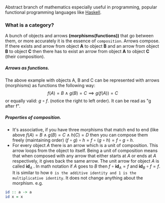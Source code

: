 Abstract branch of mathematics especially useful in programming, popular functional programming languages like [Haskell](Haskell.md). 

### What is a category?
A bunch of objects and arrows **(morphisms(functions))** that go between them, or more accurately it is the essence of `composition`. Arrows compose. If there exists and arrow from object **A** to object **B** and an arrow from object **B** to object **C** then there has to exist an arrow from object **A** to object **C** (their composition).

##### Arrows as functions. 
The above example with objects A, B and C can be represented with arrows (morphisms) as functions the following way:
$$
f(A) = B \ \land \ g(B) = C \implies g(f(A)) = C
$$
or equally valid: $g \circ f$. (notice the right to left order).
It can be read as "g after f".

##### Properties of composition.
- It's associative, if you have three morphisms that match end to end (like above $f(A) = B \ \land \ g(B) = C \ \land \ h(C) = D$ then  you can compose them freely (maintaining order) $(f \circ g) \circ h = f \circ (g \circ h) = f\circ g \circ h$.
- For every object $A$ there is an arrow which is a unit of composition. This arrow loops from the object to itself. Being a unit of composition means that when composed with any arrow that either starts at $A$ or ends at $A$ respectively, it gives back the same arrow. The unit arrow for object $A$ is called $\textbf{id}_{A}$ . In math notation if $A$ goes to $B$ then $f \circ \textbf{id}_{A} = f$ and $\textbf{id}_{B} \circ f= f$. It is similar to how `0 is the additive identity and 1 is the multiplicative identity`. It does not change anything about the morphism. e.g.
```haskell
id :: a -> a
id x = x
```

